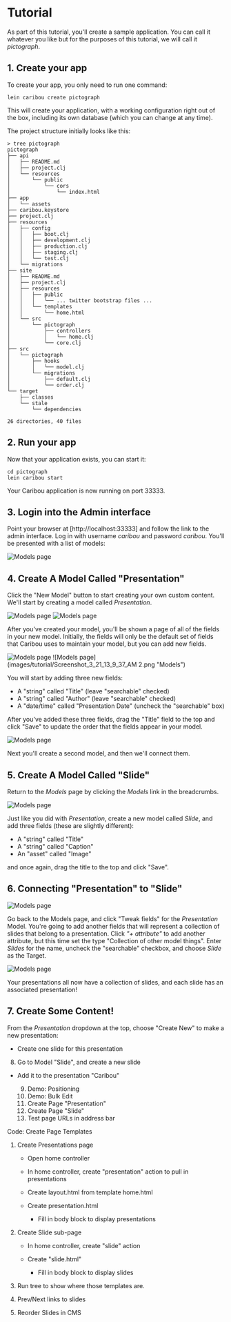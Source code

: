 # Tutorial

As part of this tutorial, you'll create a sample
application.  You can call it whatever you like but for
the purposes of this tutorial, we will call it *pictograph*.


## 1. Create your app

To create your app, you only need to run one command:

    lein caribou create pictograph

This will create your application, with a working configuration
right out of the box, including its own database (which you can
change at any time).

The project structure initially looks like this:

```
> tree pictograph
pictograph
├── api
│   ├── README.md
│   ├── project.clj
│   └── resources
│       └── public
│           └── cors
│               └── index.html
├── app
│   └── assets
├── caribou.keystore
├── project.clj
├── resources
│   ├── config
│   │   ├── boot.clj
│   │   ├── development.clj
│   │   ├── production.clj
│   │   ├── staging.clj
│   │   └── test.clj
│   └── migrations
├── site
│   ├── README.md
│   ├── project.clj
│   ├── resources
│   │   ├── public
│   │   │   └── ... twitter bootstrap files ...
│   │   └── templates
│   │       └── home.html
│   └── src
│       └── pictograph
│           ├── controllers
│           │   └── home.clj
│           └── core.clj
├── src
│   └── pictograph
│       ├── hooks
│       │   └── model.clj
│       └── migrations
│           ├── default.clj
│           └── order.clj
└── target
    ├── classes
    └── stale
        └── dependencies

26 directories, 40 files
```

## 2. Run your app

Now that your application exists, you can start it:

    cd pictograph
    lein caribou start

Your Caribou application is now running on port 33333.

## 3. Login into the Admin interface

Point your browser at [http://localhost:33333] and follow the
link to the admin interface.  Log in with username _caribou_ and
password _caribou_.  You'll be presented with a list of
models:

![Models page](images/tutorial/Screenshot_3_21_13_9_34_AM.png "Models")

## 4. Create A Model Called "Presentation"

Click the "New Model" button to start creating
your own custom content.  We'll start by creating a model
called *Presentation*.

![Models page](images/tutorial/Screenshot_3_21_13_9_34_AM-2.png "Models")
![Models page](images/tutorial/Screenshot_3_21_13_9_36_AM.png "Models")

After you've created your model, you'll be shown a page of all of
the fields in your new model.   Initially, the fields will only
be the default set of fields that Caribou uses to maintain your
model, but you can add new fields. 

![Models page](images/tutorial/Screenshot_3_21_13_9_37_AM.png "Models")
![Models page](images/tutorial/Screenshot_3_21_13_9_37_AM 2.png "Models")

You will start by adding three new
fields:

* A "string" called "Title" (leave "searchable" checked)
* A "string" called "Author" (leave "searchable" checked)
* A "date/time" called "Presentation Date" (uncheck the "searchable" box)

After you've added these three fields, drag the "Title" field to the
top and click "Save" to update the order that the fields appear in your model.

![Models page](images/tutorial/Screenshot_3_21_13_9_41_AM.png "Models")

Next you'll create a second model, and then we'll connect them.


## 5. Create A Model Called "Slide"

Return to the *Models* page by clicking the *Models* link in
the breadcrumbs.

![Models page](images/tutorial/Screenshot_3_21_13_9_43_AM.png "Models")

Just like you did with *Presentation*, create a new model called *Slide*,
and add three fields (these are slightly different):

* A "string" called "Title"
* A "string" called "Caption"
* An "asset" called "Image"

and once again, drag the title to the top and click "Save".

## 6. Connecting "Presentation" to "Slide"

![Models page](images/tutorial/Screenshot_3_21_13_9_47_AM.png "Models")

Go back to the Models page, and click "Tweak fields" for the *Presentation* Model.
You're going to add another fields that will represent a collection of slides that
belong to a presentation.  Click *"+ attribute"* to add another attribute, but this
time set the type "Collection of other model things".  Enter *Slides* for the
name, uncheck the "searchable" checkbox, and choose *Slide* as the Target.

![Models page](images/tutorial/Screenshot_3_21_13_9_49_AM.png "Models")

Your presentations all now have a collection of slides, and each slide has an
associated presentation!

## 7. Create Some Content!

From the *Presentation* dropdown at the top, choose "Create New" to make a new
presentation:



* Create one slide for this presentation

8. Go to Model "Slide", and create a new slide

* Add it to the presentation "Caribou"

   9. Demo: Positioning
  10. Demo: Bulk Edit
  11. Create Page "Presentation"
  12. Create Page "Slide"
  13. Test page URLs in address bar

Code: Create Page Templates

   1. Create Presentations page

         * Open home controller
         * In home controller, create "presentation" action to pull in
           presentations
         * Create layout.html from template home.html
         * Create presentation.html

              * Fill in body block to display presentations

   2. Create Slide sub-page

         * In home controller, create "slide" action
         * Create "slide.html"

              * Fill in body block to display slides

   3. Run tree to show where those templates are.
   4. Prev/Next links to slides
   5. Reorder Slides in CMS
